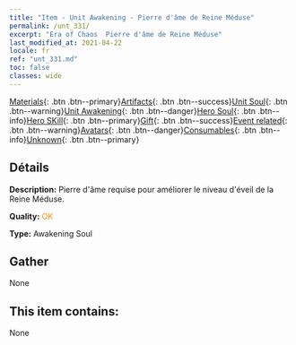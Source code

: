 ```yaml
---
title: "Item - Unit Awakening - Pierre d'âme de Reine Méduse"
permalink: /unt_331/
excerpt: "Era of Chaos  Pierre d'âme de Reine Méduse"
last_modified_at: 2021-04-22
locale: fr
ref: "unt_331.md"
toc: false
classes: wide
---
```

 [Materials](/ItemsFR/){: .btn .btn--primary}[Artifacts](/ItemsFR/Artifacts/){: .btn .btn--success}[Unit Soul](/ItemsFR/UnitSoul/){: .btn .btn--warning}[Unit Awakening](/ItemsFR/UnitAwakening/){: .btn .btn--danger}[Hero Soul](/ItemsFR/HeroSoul/){: .btn .btn--info}[Hero SKill](/ItemsFR/HeroSkill/){: .btn .btn--primary}[Gift](/ItemsFR/Gift/){: .btn .btn--success}[Event related](/ItemsFR/Events/){: .btn .btn--warning}[Avatars](/ItemsFR/Avatars/){: .btn .btn--danger}[Consumables](/ItemsFR/Consumables/){: .btn .btn--info}[Unknown](/ItemsFR/Unknown/){: .btn .btn--primary}

## Détails
 **Description:** Pierre d'âme requise pour améliorer le niveau d'éveil de la Reine Méduse.

 **Quality:** <span style="color: #FF8C00">OK</span>

 **Type:** Awakening Soul

## Gather

  None

## This item contains:

  None

